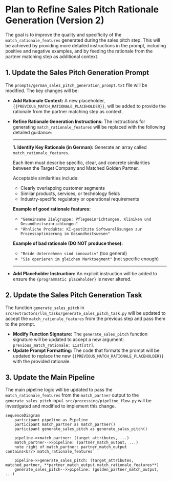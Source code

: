 # Plan to Refine Sales Pitch Rationale Generation (Version 2)

The goal is to improve the quality and specificity of the `match_rationale_features` generated during the sales pitch step. This will be achieved by providing more detailed instructions in the prompt, including positive and negative examples, and by feeding the rationale from the partner matching step as additional context.

## 1. Update the Sales Pitch Generation Prompt

The `prompts/german_sales_pitch_generation_prompt.txt` file will be modified. The key changes will be:

*   **Add Rationale Context:** A new placeholder, `{{PREVIOUS_MATCH_RATIONALE_PLACEHOLDER}}`, will be added to provide the rationale from the partner matching step as context.
*   **Refine Rationale Generation Instructions:** The instructions for generating `match_rationale_features` will be replaced with the following detailed guidance:

    ---
    **1. Identify Key Rationale (in German):**
    Generate an array called `match_rationale_features`.

    Each item must describe specific, clear, and concrete similarities between the Target Company and Matched Golden Partner.

    Acceptable similarities include:
    *   Clearly overlapping customer segments
    *   Similar products, services, or technology fields
    *   Industry-specific regulatory or operational requirements

    **Example of good rationale features:**
    *   `"Gemeinsame Zielgruppe: Pflegeeinrichtungen, Kliniken und Gesundheitseinrichtungen"`
    *   `"Ähnliche Produkte: KI-gestützte Softwarelösungen zur Prozessoptimierung im Gesundheitswesen"`

    **Example of bad rationale (DO NOT produce these):**
    *   `"Beide Unternehmen sind innovativ"` (too general)
    *   `"Sie operieren im gleichen Marktsegment"` (not specific enough)
    ---

*   **Add Placeholder Instruction:** An explicit instruction will be added to ensure the `{programmatic placeholder}` is never altered.

## 2. Update the Sales Pitch Generation Task

The function `generate_sales_pitch` in `src/extractors/llm_tasks/generate_sales_pitch_task.py` will be updated to accept the `match_rationale_features` from the previous step and pass them to the prompt.

*   **Modify Function Signature:** The `generate_sales_pitch` function signature will be updated to accept a new argument: `previous_match_rationale: List[str]`.
*   **Update Prompt Formatting:** The code that formats the prompt will be updated to replace the new `{{PREVIOUS_MATCH_RATIONALE_PLACEHOLDER}}` with the provided rationale.

## 3. Update the Main Pipeline

The main pipeline logic will be updated to pass the `match_rationale_features` from the `match_partner` output to the `generate_sales_pitch` input. `src/processing/pipeline_flow.py` will be investigated and modified to implement this change.

```mermaid
sequenceDiagram
    participant pipeline as Pipeline
    participant match_partner as match_partner()
    participant generate_sales_pitch as generate_sales_pitch()

    pipeline->>match_partner: (target_attributes, ...)
    match_partner-->>pipeline: (partner_match_output, ...)
    note right of match_partner: partner_match_output contains<br/>`match_rationale_features`

    pipeline->>generate_sales_pitch: (target_attributes, matched_partner, **partner_match_output.match_rationale_features**)
    generate_sales_pitch-->>pipeline: (golden_partner_match_output, ...)